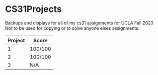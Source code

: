 # CS31Projects
Backups and displays for all of my cs31 assignments for UCLA Fall 2023
Not to be used for copying or to solve anyone elses assignments. 

| Project  | Score |
| -------- | ----- |
|    1     |100/100|
|    2     |  100/100  |
|    3     |  N/A  |
